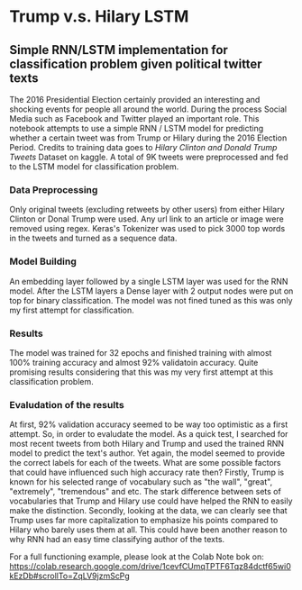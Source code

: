 # Trump v.s. Hilary LSTM

## Simple RNN/LSTM implementation for classification problem given political twitter texts

The 2016 Presidential Election certainly provided an interesting and shocking events for people all around the world.
During the process Social Media such as Facebook and Twitter played an important role. This notebook attempts to use a simple
RNN / LSTM model for predicting whether a certain tweet was from Trump or Hilary during the 2016 Election Period. Credits to training
data goes to *Hilary Clinton and Donald Trump Tweets* Dataset on kaggle. A total of 9K tweets were preprocessed and fed to the LSTM model
for classification problem.

### Data Preprocessing
Only original tweets (excluding retweets by other users) from either Hilary Clinton or Donal Trump were used. Any url link to an article or image were removed using regex. Keras's Tokenizer was used to pick 3000 top words in the tweets and turned as a sequence data.

### Model Building
An embedding layer followed by a single LSTM layer was used for the RNN model. After the LSTM layers a Dense layer with 2 output nodes were put on top for binary classification. The model was not fined tuned as this was only my first attempt for classification.

### Results
The model was trained for 32 epochs and finished training with almost 100% training accuracy and almost 92% validatoin accuracy. Quite promising results considering that this was my very first attempt at this classification problem.

### Evaludation of the results
At first, 92% validation accuracy seemed to be way too optimistic as a first attempt. So, in order to evaludate the model. As a quick test, I searched for most recent tweets from both Hilary and Trump and used the trained RNN model to predict the text's author. Yet again, the model seemed to provide the correct labels for each of the tweets.
What are some possible factors that could have influenced such high accuracy rate then? Firstly, Trump is known for his selected range of vocabulary such as "the wall", "great", "extremely", "tremendous" and etc. The stark difference between sets of vocabularies that Trump and Hilary use could have helped the RNN to easily make the distinction. Secondly, looking at the data, we can clearly see that Trump uses far more capitalization to emphasize his points compared to Hilary who barely uses them at all. This could have been another reason to why RNN had an easy time classifying author of the texts.

For a full functioning example, please look at the Colab Note bok on:
https://colab.research.google.com/drive/1cevfCUmqTPTF6Tqz84dctf65wi0kEzDb#scrollTo=ZqLV9jzmScPg
